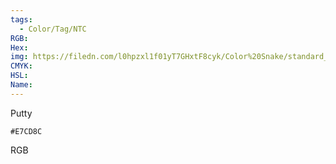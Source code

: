 ```yaml
---
tags:
  - Color/Tag/NTC
RGB:
Hex:
img: https://filedn.com/l0hpzxl1f01yT7GHxtF8cyk/Color%20Snake/standard_csv_to_svg/%23/E7CD8C.svg
CMYK:
HSL:
Name:
---
```

Putty
```palette
#E7CD8C
```
RGB
